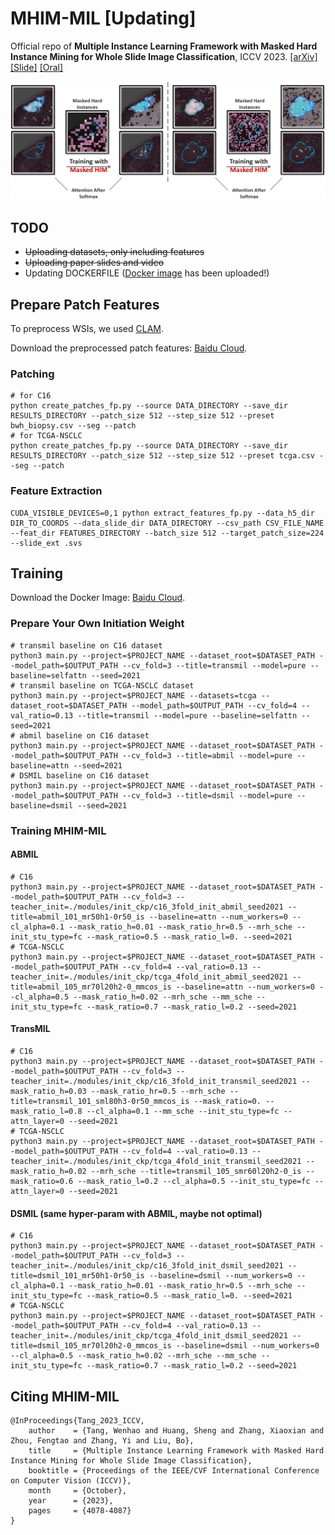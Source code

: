 # MHIM-MIL [Updating]
Official repo of **Multiple Instance Learning Framework with Masked Hard Instance Mining for Whole Slide Image Classification**, ICCV 2023. [[arXiv]](https://arxiv.org/abs/2307.15254) [[Slide]](doc/iccv_oral.pdf) [[Oral]](https://www.youtube.com/watch?v=ePZTtX0_tRQ)

![](doc/vis.png)

## TODO
- ~~Uploading datasets, only including features~~
- ~~Uploading paper slides and video~~
- Updating DOCKERFILE ([Docker image](https://pan.baidu.com/s/1EN1JUbIjAl73NwHZF3YlPA?pwd=fek8) has been uploaded!)
## Prepare Patch Features
To preprocess WSIs, we used [CLAM](https://github.com/mahmoodlab/CLAM/tree/master#wsi-segmentation-and-patching).

Download the preprocessed patch features: [Baidu Cloud](https://pan.baidu.com/s/1zHGFocNrVDkLjB-g6aXfHw?pwd=2023).

### Patching
```shell
# for C16
python create_patches_fp.py --source DATA_DIRECTORY --save_dir RESULTS_DIRECTORY --patch_size 512 --step_size 512 --preset bwh_biopsy.csv --seg --patch
# for TCGA-NSCLC
python create_patches_fp.py --source DATA_DIRECTORY --save_dir RESULTS_DIRECTORY --patch_size 512 --step_size 512 --preset tcga.csv --seg --patch
```
### Feature Extraction
```shell
CUDA_VISIBLE_DEVICES=0,1 python extract_features_fp.py --data_h5_dir DIR_TO_COORDS --data_slide_dir DATA_DIRECTORY --csv_path CSV_FILE_NAME --feat_dir FEATURES_DIRECTORY --batch_size 512 --target_patch_size=224 --slide_ext .svs
```
## Training

Download the Docker Image: [Baidu Cloud](https://pan.baidu.com/s/1EN1JUbIjAl73NwHZF3YlPA?pwd=fek8).

### Prepare Your Own Initiation Weight
```shell
# transmil baseline on C16 dataset
python3 main.py --project=$PROJECT_NAME --dataset_root=$DATASET_PATH --model_path=$OUTPUT_PATH --cv_fold=3 --title=transmil --model=pure --baseline=selfattn --seed=2021
# transmil baseline on TCGA-NSCLC dataset
python3 main.py --project=$PROJECT_NAME --datasets=tcga --dataset_root=$DATASET_PATH --model_path=$OUTPUT_PATH --cv_fold=4 --val_ratio=0.13 --title=transmil --model=pure --baseline=selfattn --seed=2021
# abmil baseline on C16 dataset
python3 main.py --project=$PROJECT_NAME --dataset_root=$DATASET_PATH --model_path=$OUTPUT_PATH --cv_fold=3 --title=abmil --model=pure --baseline=attn --seed=2021
# DSMIL baseline on C16 dataset
python3 main.py --project=$PROJECT_NAME --dataset_root=$DATASET_PATH --model_path=$OUTPUT_PATH --cv_fold=3 --title=dsmil --model=pure --baseline=dsmil --seed=2021
```
### Training MHIM-MIL
#### ABMIL
```shell
# C16
python3 main.py --project=$PROJECT_NAME --dataset_root=$DATASET_PATH --model_path=$OUTPUT_PATH --cv_fold=3 --teacher_init=./modules/init_ckp/c16_3fold_init_abmil_seed2021 --title=abmil_101_mr50h1-0r50_is --baseline=attn --num_workers=0 --cl_alpha=0.1 --mask_ratio_h=0.01 --mask_ratio_hr=0.5 --mrh_sche --init_stu_type=fc --mask_ratio=0.5 --mask_ratio_l=0. --seed=2021
# TCGA-NSCLC
python3 main.py --project=$PROJECT_NAME --dataset_root=$DATASET_PATH --model_path=$OUTPUT_PATH --cv_fold=4 --val_ratio=0.13 --teacher_init=./modules/init_ckp/tcga_4fold_init_abmil_seed2021 --title=abmil_105_mr70l20h2-0_mmcos_is --baseline=attn --num_workers=0 --cl_alpha=0.5 --mask_ratio_h=0.02 --mrh_sche --mm_sche --init_stu_type=fc --mask_ratio=0.7 --mask_ratio_l=0.2 --seed=2021
```
#### TransMIL
```shell
# C16
python3 main.py --project=$PROJECT_NAME --dataset_root=$DATASET_PATH --model_path=$OUTPUT_PATH --cv_fold=3 --teacher_init=./modules/init_ckp/c16_3fold_init_transmil_seed2021 --mask_ratio_h=0.03 --mask_ratio_hr=0.5 --mrh_sche --title=transmil_101_sml80h3-0r50_mmcos_is --mask_ratio=0. --mask_ratio_l=0.8 --cl_alpha=0.1 --mm_sche --init_stu_type=fc --attn_layer=0 --seed=2021
# TCGA-NSCLC
python3 main.py --project=$PROJECT_NAME --dataset_root=$DATASET_PATH --model_path=$OUTPUT_PATH --cv_fold=4 --val_ratio=0.13 --teacher_init=./modules/init_ckp/tcga_4fold_init_transmil_seed2021 --mask_ratio_h=0.02 --mrh_sche --title=transmil_105_smr60l20h2-0_is --mask_ratio=0.6 --mask_ratio_l=0.2 --cl_alpha=0.5 --init_stu_type=fc --attn_layer=0 --seed=2021
```
#### DSMIL (same hyper-param with ABMIL, maybe not optimal)
```shell
# C16
python3 main.py --project=$PROJECT_NAME --dataset_root=$DATASET_PATH --model_path=$OUTPUT_PATH --cv_fold=3 --teacher_init=./modules/init_ckp/c16_3fold_init_dsmil_seed2021 --title=dsmil_101_mr50h1-0r50_is --baseline=dsmil --num_workers=0 --cl_alpha=0.1 --mask_ratio_h=0.01 --mask_ratio_hr=0.5 --mrh_sche --init_stu_type=fc --mask_ratio=0.5 --mask_ratio_l=0. --seed=2021
# TCGA-NSCLC
python3 main.py --project=$PROJECT_NAME --dataset_root=$DATASET_PATH --model_path=$OUTPUT_PATH --cv_fold=4 --val_ratio=0.13 --teacher_init=./modules/init_ckp/tcga_4fold_init_dsmil_seed2021 --title=dsmil_105_mr70l20h2-0_mmcos_is --baseline=dsmil --num_workers=0 --cl_alpha=0.5 --mask_ratio_h=0.02 --mrh_sche --mm_sche --init_stu_type=fc --mask_ratio=0.7 --mask_ratio_l=0.2 --seed=2021
```
## Citing MHIM-MIL
```
@InProceedings{Tang_2023_ICCV,
    author    = {Tang, Wenhao and Huang, Sheng and Zhang, Xiaoxian and Zhou, Fengtao and Zhang, Yi and Liu, Bo},
    title     = {Multiple Instance Learning Framework with Masked Hard Instance Mining for Whole Slide Image Classification},
    booktitle = {Proceedings of the IEEE/CVF International Conference on Computer Vision (ICCV)},
    month     = {October},
    year      = {2023},
    pages     = {4078-4087}
}
```
